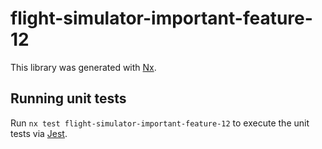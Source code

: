 # flight-simulator-important-feature-12

This library was generated with [Nx](https://nx.dev).

## Running unit tests

Run `nx test flight-simulator-important-feature-12` to execute the unit tests via [Jest](https://jestjs.io).
